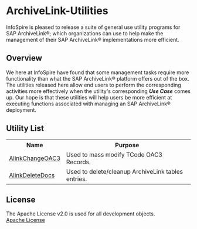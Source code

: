 # ArchiveLink-Utilities
InfoSpire is pleased to release a suite of general use utility programs for SAP ArchiveLink&#174;; which organizations can use to help make the management of their SAP ArchiveLink&#174; implementations more efficient.

## Overview
We here at InfoSpire have found that some management tasks require more functionality than what the SAP ArchiveLink&#174; platform offers out of the box. The utilities released here allow end users to perform the corresponding activities more effectively when the utility's corresponding _**Use Case**_ comes up. Our hope is that these utilities will help users be more efficient at executing functions associated with managing an SAP ArchiveLink&#174; deployment.

## Utility List
<table>
  <tr>
    <th>Name</th>
    <th>Purpose</th> 
  </tr>
  <tr>
    <td><a href="AlinkChangeOAC3">AlinkChangeOAC3</a></td>
    <td>Used to mass modify TCode OAC3 Records.</td> 
  </tr>
  <tr>
    <td><a href="AlinkDeleteDocs">AlinkDeleteDocs</a></td>
    <td>Used to delete/cleanup ArchiveLink tables entries.</td> 
  </tr>
</table>
 
## License
The Apache License v2.0 is used for all development objects.<br>
[Apache License](LICENSE)
